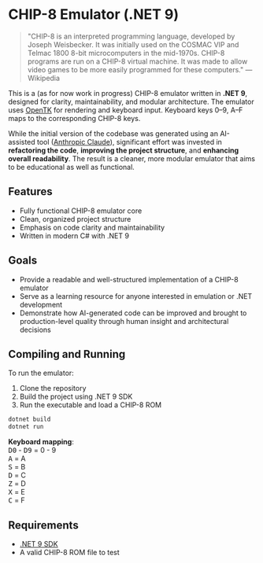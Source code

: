 # CHIP-8 Emulator (.NET 9)

> "CHIP-8 is an interpreted programming language, developed by Joseph Weisbecker. It was initially used on the COSMAC VIP and Telmac 1800 8-bit microcomputers in the mid-1970s. CHIP-8 programs are run on a CHIP-8 virtual machine. It was made to allow video games to be more easily programmed for these computers." — Wikipedia

This is a (as for now work in progress) CHIP-8 emulator written in **.NET 9**, designed for clarity, maintainability, and modular architecture. The emulator uses [OpenTK](https://www.nuget.org/packages/OpenTK/) for rendering and keyboard input. Keyboard keys 0–9, A–F maps to the corresponding CHIP-8 keys.

While the initial version of the codebase was generated using an AI-assisted tool ([Anthropic Claude](https://claude.ai/)), significant effort was invested in **refactoring the code**, **improving the project structure**, and **enhancing overall readability**. The result is a cleaner, more modular emulator that aims to be educational as well as functional.

## Features

- Fully functional CHIP-8 emulator core
- Clean, organized project structure
- Emphasis on code clarity and maintainability
- Written in modern C# with .NET 9

## Goals

- Provide a readable and well-structured implementation of a CHIP-8 emulator
- Serve as a learning resource for anyone interested in emulation or .NET development
- Demonstrate how AI-generated code can be improved and brought to production-level quality through human insight and architectural decisions

## Compiling and Running

To run the emulator:

1. Clone the repository
2. Build the project using .NET 9 SDK
3. Run the executable and load a CHIP-8 ROM

```bash
dotnet build
dotnet run
```

**Keyboard mapping**:  
<kbd>D0</kbd> - <kbd>D9</kbd> = 0 - 9  
<kbd>A</kbd> = A  
<kbd>S</kbd> = B  
<kbd>D</kbd> = C  
<kbd>Z</kbd> = D  
<kbd>X</kbd> = E  
<kbd>C</kbd> = F  

## Requirements

- [.NET 9 SDK](https://dotnet.microsoft.com/)
- A valid CHIP-8 ROM file to test

